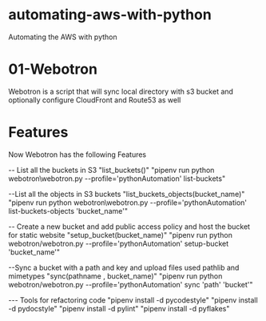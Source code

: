 # automating-aws-with-python
Automating the AWS with python

# 01-Webotron
 Webotron is a script that will sync local directory with s3 bucket and optionally configure CloudFront and Route53 as well

 # Features
 Now Webotron has the following Features

 -- List all the buckets in S3 "list_buckets()"
         "pipenv run python webotron\webotron.py --profile='pythonAutomation' list-buckets"

 --List all the objects in S3 buckets "list_buckets_objects(bucket_name)"
         "pipenv run python webotron\webotron.py --profile='pythonAutomation' list-buckets-objects 'bucket_name'"

 -- Create a new bucket and add public access policy and host the bucket for static website "setup_bucket(bucket_name)"
         "pipenv run python webotron/webotron.py --profile='pythonAutomation' setup-bucket 'bucket_name'"

 --Sync a bucket with a path and key and upload files used pathlib and mimetypes  "sync(pathname , bucket_name)"
         "pipenv run python webotron/webotron.py --profile='pythonAutomation' sync 'path' 'bucket'"

  --- Tools for refactoring code
          "pipenv install -d pycodestyle"
          "pipenv install -d pydocstyle"
          "pipenv install -d pylint"
          "pipenv install -d pyflakes"
